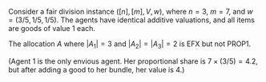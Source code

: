 Consider a fair division instance $([n], [m], V, w)$,
where $n=3$, $m=7$, and $w = (3/5, 1/5, 1/5)$.
The agents have identical additive valuations, and all items are goods of value 1 each.

The allocation $A$ where $|A_1| = 3$ and $|A_2| = |A_3| = 2$ is EFX but not PROP1.

(Agent 1 is the only envious agent. Her proportional share is $7 \times (3/5) = 4.2$,
but after adding a good to her bundle, her value is $4$.)
